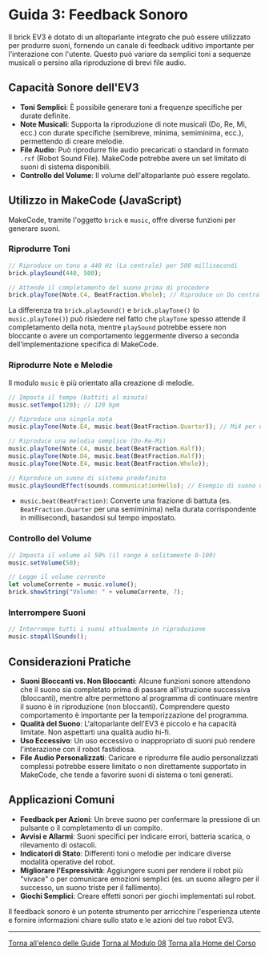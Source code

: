 # Guida 3: Feedback Sonoro

Il brick EV3 è dotato di un altoparlante integrato che può essere utilizzato per produrre suoni, fornendo un canale di feedback uditivo importante per l'interazione con l'utente. Questo può variare da semplici toni a sequenze musicali o persino alla riproduzione di brevi file audio.

## Capacità Sonore dell'EV3

*   **Toni Semplici**: È possibile generare toni a frequenze specifiche per durate definite.
*   **Note Musicali**: Supporta la riproduzione di note musicali (Do, Re, Mi, ecc.) con durate specifiche (semibreve, minima, semiminima, ecc.), permettendo di creare melodie.
*   **File Audio**: Può riprodurre file audio precaricati o standard in formato `.rsf` (Robot Sound File). MakeCode potrebbe avere un set limitato di suoni di sistema disponibili.
*   **Controllo del Volume**: Il volume dell'altoparlante può essere regolato.

## Utilizzo in MakeCode (JavaScript)

MakeCode, tramite l'oggetto `brick` e `music`, offre diverse funzioni per generare suoni.

### Riprodurre Toni

```javascript
// Riproduce un tono a 440 Hz (La centrale) per 500 millisecondi
brick.playSound(440, 500);

// Attende il completamento del suono prima di procedere
brick.playTone(Note.C4, BeatFraction.Whole); // Riproduce un Do centrale per una semibreve
```

La differenza tra `brick.playSound()` e `brick.playTone()` (o `music.playTone()`) può risiedere nel fatto che `playTone` spesso attende il completamento della nota, mentre `playSound` potrebbe essere non bloccante o avere un comportamento leggermente diverso a seconda dell'implementazione specifica di MakeCode.

### Riprodurre Note e Melodie

Il modulo `music` è più orientato alla creazione di melodie.

```javascript
// Imposta il tempo (battiti al minuto)
music.setTempo(120); // 120 bpm

// Riproduce una singola nota
music.playTone(Note.E4, music.beat(BeatFraction.Quarter)); // Mi4 per una semiminima

// Riproduce una melodia semplice (Do-Re-Mi)
music.playTone(Note.C4, music.beat(BeatFraction.Half));
music.playTone(Note.D4, music.beat(BeatFraction.Half));
music.playTone(Note.E4, music.beat(BeatFraction.Whole));

// Riproduce un suono di sistema predefinito
music.playSoundEffect(sounds.communicationHello); // Esempio di suono di sistema
```

*   `music.beat(BeatFraction)`: Converte una frazione di battuta (es. `BeatFraction.Quarter` per una semiminima) nella durata corrispondente in millisecondi, basandosi sul tempo impostato.

### Controllo del Volume

```javascript
// Imposta il volume al 50% (il range è solitamente 0-100)
music.setVolume(50);

// Legge il volume corrente
let volumeCorrente = music.volume();
brick.showString("Volume: " + volumeCorrente, 7);
```

### Interrompere Suoni

```javascript
// Interrompe tutti i suoni attualmente in riproduzione
music.stopAllSounds();
```

## Considerazioni Pratiche

*   **Suoni Bloccanti vs. Non Bloccanti**: Alcune funzioni sonore attendono che il suono sia completato prima di passare all'istruzione successiva (bloccanti), mentre altre permettono al programma di continuare mentre il suono è in riproduzione (non bloccanti). Comprendere questo comportamento è importante per la temporizzazione del programma.
*   **Qualità del Suono**: L'altoparlante dell'EV3 è piccolo e ha capacità limitate. Non aspettarti una qualità audio hi-fi.
*   **Uso Eccessivo**: Un uso eccessivo o inappropriato di suoni può rendere l'interazione con il robot fastidiosa.
*   **File Audio Personalizzati**: Caricare e riprodurre file audio personalizzati complessi potrebbe essere limitato o non direttamente supportato in MakeCode, che tende a favorire suoni di sistema o toni generati.

## Applicazioni Comuni

*   **Feedback per Azioni**: Un breve suono per confermare la pressione di un pulsante o il completamento di un compito.
*   **Avvisi e Allarmi**: Suoni specifici per indicare errori, batteria scarica, o rilevamento di ostacoli.
*   **Indicatori di Stato**: Differenti toni o melodie per indicare diverse modalità operative del robot.
*   **Migliorare l'Espressività**: Aggiungere suoni per rendere il robot più "vivace" o per comunicare emozioni semplici (es. un suono allegro per il successo, un suono triste per il fallimento).
*   **Giochi Semplici**: Creare effetti sonori per giochi implementati sul robot.

Il feedback sonoro è un potente strumento per arricchire l'esperienza utente e fornire informazioni chiare sullo stato e le azioni del tuo robot EV3.

---

[Torna all'elenco delle Guide](./README.md)
[Torna al Modulo 08](../README.md)
[Torna alla Home del Corso](../../../README.md)